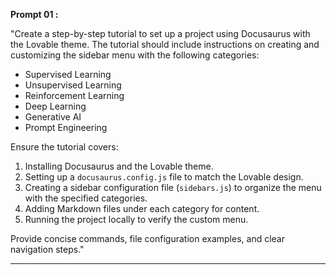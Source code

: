 **Prompt 01 :** 

"Create a step-by-step tutorial to set up a project using Docusaurus with the Lovable theme. The tutorial should include instructions on creating and customizing the sidebar menu with the following categories:

- Supervised Learning
- Unsupervised Learning
- Reinforcement Learning
- Deep Learning
- Generative AI
- Prompt Engineering

Ensure the tutorial covers:
1. Installing Docusaurus and the Lovable theme.
2. Setting up a `docusaurus.config.js` file to match the Lovable design.
3. Creating a sidebar configuration file (`sidebars.js`) to organize the menu with the specified categories.
4. Adding Markdown files under each category for content.
5. Running the project locally to verify the custom menu.

Provide concise commands, file configuration examples, and clear navigation steps."

---------

